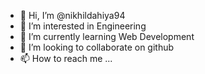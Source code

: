 - 👋 Hi, I’m @nikhildahiya94
- 👀 I’m interested in Engineering
- 🌱 I’m currently learning Web Development
- 💞️ I’m looking to collaborate on github
- 📫 How to reach me ...

<!---
nikhildahiya94/nikhildahiya94 is a ✨ special ✨ repository because its `README.md` (this file) appears on your GitHub profile.
You can click the Preview link to take a look at your changes.
--->
